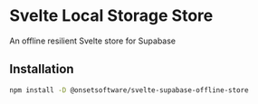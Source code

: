 # Svelte Local Storage Store

An offline resilient Svelte store for Supabase

## Installation

```bash
npm install -D @onsetsoftware/svelte-supabase-offline-store
```
